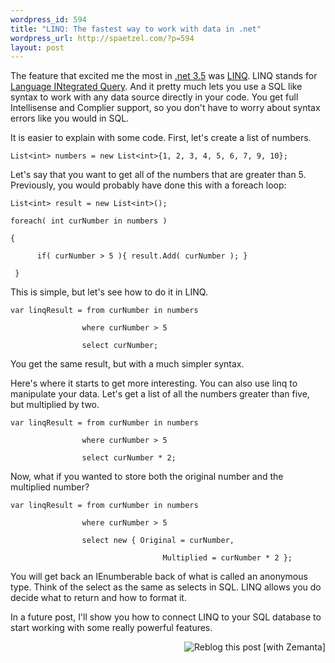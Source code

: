 ```yaml
--- 
wordpress_id: 594
title: "LINQ: The fastest way to work with data in .net"
wordpress_url: http://spaetzel.com/?p=594
layout: post
---
```

The feature that excited me the most in [.net 3.5](http://msdn.microsoft.com/en-us/netframework/default.aspx) was [LINQ](http://msdn.microsoft.com/en-us/netframework/aa904594.aspx). LINQ stands for <a class="zem_slink" href="http://en.wikipedia.org/wiki/Language_Integrated_Query" title="Language Integrated Query" rel="wikipedia">Language INtegrated Query</a>. And it pretty much lets you use a SQL like syntax to work with any data source directly in your code. You get full Intellisense and Complier support, so you don't have to worry about syntax errors like you would in SQL. 

It is easier to explain with some code. First, let's create a list of numbers.
    
    List<int> numbers = new List<int>{1, 2, 3, 4, 5, 6, 7, 9, 10};

Let's say that you want to get all of the numbers that are greater than 5. Previously, you would probably have done this with a foreach loop:
    
    List<int> result = new List<int>();
    foreach( int curNumber in numbers )
    {
          if( curNumber > 5 ){ result.Add( curNumber ); }
     }

This is simple, but let's see how to do it in LINQ.

    var linqResult = from curNumber in numbers
                    where curNumber > 5
                    select curNumber;


You get the same result, but with a much simpler syntax.

Here's where it starts to get more interesting. You can also use linq to manipulate your data. Let's get a list of all the numbers greater than five, but multiplied by two. 

    var linqResult = from curNumber in numbers
                    where curNumber > 5
                    select curNumber * 2;

Now, what if you wanted to store both the original number and the multiplied number?

    var linqResult = from curNumber in numbers
                    where curNumber > 5
                    select new { Original = curNumber,
                                      Multiplied = curNumber * 2 };

You will get back an IEnumberable back of what is called an anonymous type. Think of the select as the same as selects in SQL. LINQ allows you do decide what to return and how to format it.

In a future post, I'll show you how to connect LINQ to your SQL database to start working with some really powerful features.







<div style="margin-top: 10px; height: 15px;" class="zemanta-pixie"><a class="zemanta-pixie-a" href="http://reblog.zemanta.com/zemified/366ffdbc-0e75-47c0-aa6b-63287c6dfc04/" title="Reblog this post [with Zemanta]"><img style="border: medium none ; float: right;" class="zemanta-pixie-img" src="http://img.zemanta.com/reblog_e.png?x-id=366ffdbc-0e75-47c0-aa6b-63287c6dfc04" alt="Reblog this post [with Zemanta]"></a><span class="zem-script more-related pretty-attribution"><script type="text/javascript" src="http://static.zemanta.com/readside/loader.js" defer="defer"></script></span></div>
